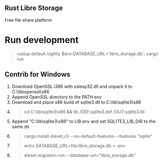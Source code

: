 Rust Libre Storage
----
Free file share platform

# Run development

> rustup default nightly
> $env:DATABASE_URL='libre_storage.db'; cargo run

## Contrib for Windows

1. Download OpenSSL i386 with ssleay32.dll and unpack it to C:\lib\openssl\x86
1. Append OpenSSL directory to the PATH env
1. Download and place x86 build of sqlite3.dll to C:\lib\sqlite3\x86
1. > cd C:\lib\sqlite3\x86 && lib /DEF:sqlite3.def /OUT:sqlite3.lib
1. Append "C:\lib\sqlite3\x86" to LIB env and set SQLITE3_LIB_DIR to the same dir
1. > cargo install diesel_cli --no-default-features --features "sqlite"
1. > echo DATABASE_URL=file:libre_storage.db > .env
1. > diesel migration run --database-url="libre_storage.db"
